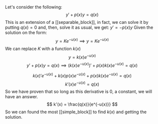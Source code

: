 Let's consider the following:
$$
y' + p(x)y = q(x)
$$
This is an extension of a [[separable_block]], in fact, we can solve it by putting $q(x) = 0$ and, then, solve it as usual, we get: $y' = -p(x)y$
Given the solution on the form:
$$
y = Ke^{-u(x)} \implies y = Ke^{-u(x)}
$$
We can replace $K$ with a function $k(x)$
$$
y = k(x)e^{-u(x)}
$$
$$
y' + p(x)y = q(x) \implies (k(x)e^{-u(x)})' + p(x)k(x)e^{-u(x)} = q(x)
$$

$$
k(x)'e^{-u(x)} + k(x)p(x)e^{-u(x)} + p(x)k(x)e^{-u(x)} = q(x)
$$
$$
k'(x)e^{-u(x)} = q(x)
$$
So we have proven that so long as this derivative is 0, a constant, we will have an answer.
$$
k'(x) = \frac{q(x)}{e^{-u(x)}}
$$
So we can found the most [[simple_block]] to find $k(x)$ and getting the solution.